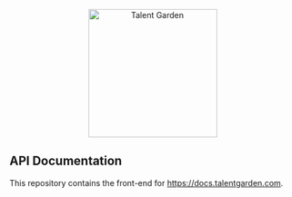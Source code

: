 <p align="center">
  <img src="http://cdn.talentgarden.com/images/logo/logo.png" alt="Talent Garden" width="226">
  <br>


API Documentation
------------
This repository contains the front-end for https://docs.talentgarden.com.
